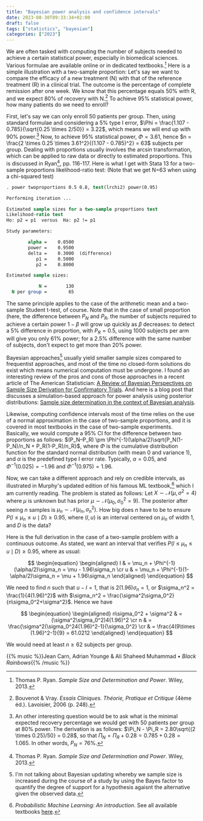 ```yaml
---
title: "Bayesian power analysis and confidence intervals"
date: 2023-08-30T09:33:34+02:00
draft: false
tags: ["statistics", "bayesian"]
categories: ["2023"]
---
```


We are often tasked with computing the number of subjects needed to achieve a certain statistical power, especially in biomedical sciences. Various formulae are available online or in dedicated textbooks.[^1] Here is a simple illustration with a two-sample proportion: Let's say we want to compare the efficacy of a new treatment (N) with that of the reference treatment (R) in a clinical trial. The outcome is the percentage of complete remission after one week. We know that this percentage equals 50% with R, and we expect 80% of recovery with N.[^2] To achieve 95% statistical power, how many patients do we need to enroll?

First, let's say we can only enroll 50 patients per group. Then, using standard formulae and considering a 5% type I error, $\Phi = \frac{1.107 - 0.785}{\sqrt{0.25 \times 2/50}} = 3.22$, which means we will end up with 90% power.[^3] Now, to achieve 95% statistical power, $\Phi = 3.61$, hence $n = \frac{2 \times 0.25 \times 3.61^2}{(1.107 - 0.785)^2} = 63$ subjects per group. Dealing with proportions usually involves the arcsin transformation, which can be applied to raw data or directly to estimated proportions. This is discussed in Ryan[^1], pp. 116-117. Here is what I get with Stata 13 for a two-sample proportions likelihood-ratio test: (Note that we get N=63 when using a chi-squared test)

```stata
. power twoproportions 0.5 0.8, test(lrchi2) power(0.95)

Performing iteration ...

Estimated sample sizes for a two-sample proportions test
Likelihood-ratio test
Ho: p2 = p1  versus  Ha: p2 != p1

Study parameters:

        alpha =    0.0500
        power =    0.9500
        delta =    0.3000  (difference)
           p1 =    0.5000
           p2 =    0.8000

Estimated sample sizes:

            N =       130
  N per group =        65
```

The same principle applies to the case of the arithmetic mean and a two-sample Student t-test, of course. Note that in the case of small proportion (here, the difference between $P_N$ and $P_R$, the number of subjects required to achieve a certain power $1-\beta$ will grow up quickly as $\beta$ decreases: to detect a 5% difference in proportion, with $P_R=0.5$, using 1000 subjects per arm will give you only 61% power; for a 2.5% difference with the same number of subjects, don't expect to get more than 20% power.

Bayesian approaches[^4] usually yield smaller sample sizes compared to frequentist approaches, and most of the time no closed-form solutions do exist which means numerical computation must be undergone. I found an interesting review of the pros and cons of those approaches in a recent article of The American Statistician: [A Review of Bayesian Perspectives on Sample Size Derivation for Confirmatory Trials](https://www.tandfonline.com/doi/full/10.1080/00031305.2021.1901782). And here is a blog post that discusses a simulation-based approach for power analysis using posterior distributions: [Sample size determination in the context of Bayesian analysis](https://www.rdatagen.net/post/2021-06-01-bayesian-power-analysis/).

Likewise, computing confidence intervals most of the time relies on the use of a normal approximation in the case of two-sample proportions, and it is covered in most textbooks in the case of two-sample experiments. Basically, we would compute a 95% CI for the difference between two proportions as follows: $(P_N–P_R) \pm \Phi^{-1}(\alpha/2)\sqrt{P_N(1-P_N)/n_N + P_R(1-P_R)/n_R}$, where $\Phi$ is the cumulative distribution function for the standard normal distribution (with mean 0 and variance 1), and $\alpha$ is the predefined type I error rate. Typically, $\alpha=0.05$, and $\Phi^{-1}(0.025)=-1.96$ and $\Phi^{-1}(0.975)=1.96$.

Now, we can take a different approach and rely on credible intervals, as illustrated in Murphy's updated edition of his famous ML textbook,[^5] which I am currently reading. The problem is stated as follows: Let $X\sim\mathcal{N}(\mu, \sigma^2=4)$ where $\mu$ is unknown but has prior $\mu\sim\mathcal{N}(\mu_0,\sigma_0^2=9)$. The posterior after seeing $n$ samples is $\mu_n\sim\mathcal{N}(\mu_n,\sigma_n^2)$. How big does $n$ have to be to ensure $P(l\leq\mu_n\leq u\mid D) \geq 0.95$, where $(l,u)$ is an interval centered on $\mu_n$ of width 1, and $D$ is the data?

Here is the full derivation in the case of a two-sample problem with a continuous outcome. As stated, we want an interval that verifies $P(l\leq \mu_n \leq u\mid D) \geq 0.95$, where as usual:

$$
\begin{equation}
\begin{aligned}
l & = \mu_n + \Phi^{-1}(\alpha/2)\sigma_n = \mu - 1.96\sigma_n \cr
u & = \mu_n + \Phi^{-1}(1-\alpha/2)\sigma_n = \mu + 1.96\sigma_n
\end{aligned}
\end{equation}
$$

We need to find $n$ such that $u - l = 1$, that is $2(1.96)\sigma_n = 1$, or $\sigma_n^2 = \frac{1}{4(1.96)^2}$ with $\sigma_n^2 = \frac{\sigma^2\sigma_0^2}{n\sigma_0^2+\sigma^2}$. Hence we have

$$
\begin{equation}
\begin{aligned}
n\sigma_0^2 + \sigma^2 & = (\sigma^2\sigma_0^2)4(1.96)^2 \cr
n & = \frac{\sigma^2(\sigma_0^24(1.96)^2-1}{\sigma_0^2} \cr
& = \frac{4(9\times (1.96)^2-1}{9} = 61.0212
\end{aligned}
\end{equation}
$$

We would need at least $n\geq 62$ subjects per group.

[^1]: Thomas P. Ryan. _Sample Size and Determination and Power_. Wiley, 2013.
[^2]: Bouvenot & Vray. _Essais Cliniques. Théorie, Pratique et Critique_ (4ème éd.). Lavoisier, 2006 (p. 248).
[^3]: An other interesting question would be to ask what is the minimal expected recovery percentage we would get with 50 patients per group at 80% power. The derivation is as follows: $\Pi_N - \Pi_R = 2.80\sqrt{(2 \times 0.25)/50} = 0.28$, so that $\Pi_N = \Pi_R + 0.28 = 0.785 + 0.28 = 1.065$. In other words, $P_N = 76\%$.
[^4]: I'm not talking about Bayesian updating whereby we sample size is increased during the course of a study by using the Bayes factor to quantify the degree of support for a hypothesis agaisnt the alternative given the observed data.
[^5]: _Probabilistic Machine Learning: An introduction_. See all available textbooks [here](https://probml.github.io/pml-book/).

{{% music %}}Jean Carn, Adrian Younge & Ali Shaheed Muhammad • _Black Rainbows_{{% /music %}}
